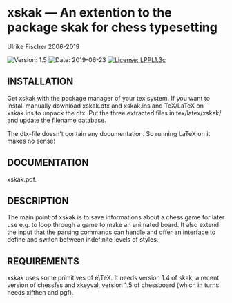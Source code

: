 # xskak — An extention to the package skak for chess typesetting

Ulrike Fischer 2006-2019

![Version: 1.5](https://img.shields.io/badge/current_version-1.5-blue.svg?style=flat-square)
![Date: 2019-06-23](https://img.shields.io/badge/date-2019--06--23-blue.svg?style=flat-square)
[![License: LPPL1.3c ](https://img.shields.io/badge/license-LPPL1.3c-blue.svg?style=flat-square)](https://ctan.org/license/lppl1.3c)



## INSTALLATION

Get xskak with the package manager of your tex system. If you want to install manually
download xskak.dtx and xskak.ins and TeX/LaTeX on xskak.ins to unpack the dtx.
Put the three extracted files in tex/latex/xskak/ and update  the filename database.

The dtx-file doesn't contain any documentation.
So running LaTeX on it makes no sense!

## DOCUMENTATION

xskak.pdf. 

## DESCRIPTION

The main point of xskak is to save informations about a chess game
for later use e.g. to loop through a game to make an animated board.
It also extend the input that the parsing commands can handle and
offer an interface to define and switch between indefinite levels
of styles.


## REQUIREMENTS
xskak uses some primitives of e\TeX. It needs version 1.4 of skak,
a recent version of chessfss and xkeyval, version 1.5 of chessboard (which in turns
needs xifthen and pgf).
